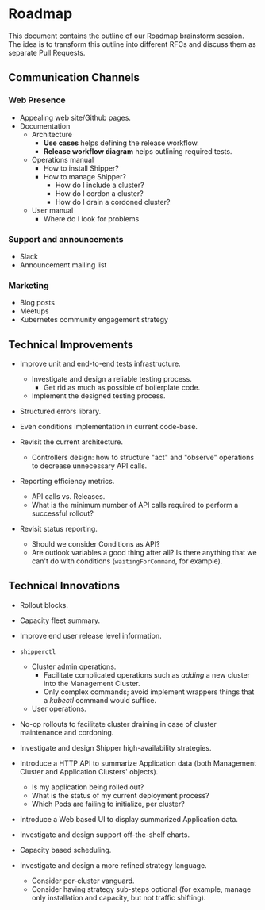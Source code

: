 
# Roadmap

This document contains the outline of our Roadmap brainstorm session. The idea is to transform this outline into different RFCs and discuss them as separate Pull Requests.

## Communication Channels

### Web Presence

- Appealing web site/Github pages.
- Documentation
    - Architecture
        - **Use cases** helps defining the release workflow.
        - **Release workflow diagram** helps outlining required tests.
    - Operations manual
        - How to install Shipper?
        - How to manage Shipper?
            - How do I include a cluster?
            - How do I cordon a cluster?
            - How do I drain a cordoned cluster?
    - User manual
        - Where do I look for problems

### Support and announcements

- Slack
- Announcement mailing list

### Marketing

- Blog posts
- Meetups
- Kubernetes community engagement strategy

## Technical Improvements

- Improve unit and end-to-end tests infrastructure.
    - Investigate and design a reliable testing process.
        - Get rid as much as possible of boilerplate code.
    - Implement the designed testing process.
- Structured errors library.
- Even conditions implementation in current code-base.
- Revisit the current architecture.
    - Controllers design: how to structure "act" and "observe" operations to decrease unnecessary API calls.
- Reporting efficiency metrics.
    - API calls vs. Releases.
    - What is the minimum number of API calls required to perform a successful rollout?

- Revisit status reporting.
    - Should we consider Conditions as API?
    - Are outlook variables a good thing after all? Is there anything that we can't do with conditions (`waitingForCommand`, for example).

## Technical Innovations

- Rollout blocks.
- Capacity fleet summary.
- Improve end user release level information.
- `shipperctl`
    - Cluster admin operations.
        - Facilitate complicated operations such as *adding* a new cluster into the Management Cluster.
        - Only complex commands; avoid implement wrappers things that a *kubectl* command would suffice.
    - User operations.

- No-op rollouts to facilitate cluster draining in case of cluster maintenance and cordoning.
- Investigate and design Shipper high-availability strategies.
- Introduce a HTTP API to summarize Application data (both Management Cluster and Application Clusters' objects).
    - Is my application being rolled out?
    - What is the status of my current deployment process?
    - Which Pods are failing to initialize, per cluster?
- Introduce a Web based UI to display summarized Application data.
- Investigate and design support off-the-shelf charts.
- Capacity based scheduling.
- Investigate and design a more refined strategy language.
    - Consider per-cluster vanguard.
    - Consider having strategy sub-steps optional (for example, manage only installation and capacity, but not traffic shifting).
